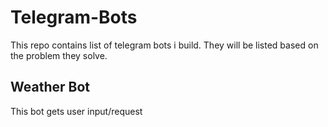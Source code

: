 # Telegram-Bots
This repo contains list of telegram bots i build. They will be listed based on the problem they solve.
## Weather Bot
This bot gets user input/request 
